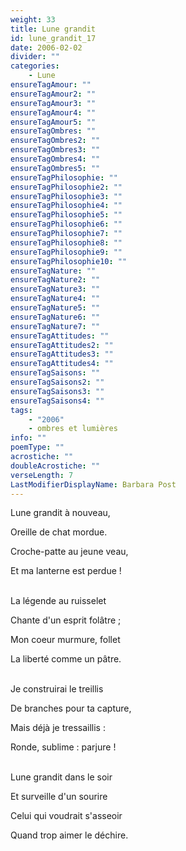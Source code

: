 ```yaml
---
weight: 33
title: Lune grandit
id: lune_grandit_17
date: 2006-02-02
divider: ""
categories:
    - Lune
ensureTagAmour: ""
ensureTagAmour2: ""
ensureTagAmour3: ""
ensureTagAmour4: ""
ensureTagAmour5: ""
ensureTagOmbres: ""
ensureTagOmbres2: ""
ensureTagOmbres3: ""
ensureTagOmbres4: ""
ensureTagOmbres5: ""
ensureTagPhilosophie: ""
ensureTagPhilosophie2: ""
ensureTagPhilosophie3: ""
ensureTagPhilosophie4: ""
ensureTagPhilosophie5: ""
ensureTagPhilosophie6: ""
ensureTagPhilosophie7: ""
ensureTagPhilosophie8: ""
ensureTagPhilosophie9: ""
ensureTagPhilosophie10: ""
ensureTagNature: ""
ensureTagNature2: ""
ensureTagNature3: ""
ensureTagNature4: ""
ensureTagNature5: ""
ensureTagNature6: ""
ensureTagNature7: ""
ensureTagAttitudes: ""
ensureTagAttitudes2: ""
ensureTagAttitudes3: ""
ensureTagAttitudes4: ""
ensureTagSaisons: ""
ensureTagSaisons2: ""
ensureTagSaisons3: ""
ensureTagSaisons4: ""
tags:
    - "2006"
    - ombres et lumières
info: ""
poemType: ""
acrostiche: ""
doubleAcrostiche: ""
verseLength: 7
LastModifierDisplayName: Barbara Post
---
```

Lune grandit à nouveau,

Oreille de chat mordue.

Croche-patte au jeune veau,

Et ma lanterne est perdue !

 \
La légende au ruisselet

Chante d'un esprit folâtre ;

Mon coeur murmure, follet

La liberté comme un pâtre.

 \
Je construirai le treillis

De branches pour ta capture,

Mais déjà je tressaillis :

Ronde, sublime : parjure !

 \
Lune grandit dans le soir

Et surveille d'un sourire

Celui qui voudrait s'asseoir

Quand trop aimer le déchire.
